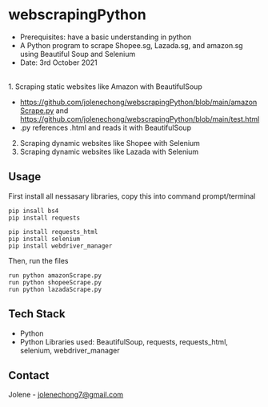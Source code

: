 # webscrapingPython
- Prerequisites: have a basic understanding in python
- A Python program to scrape Shopee.sg, Lazada.sg, and amazon.sg using Beautiful Soup and Selenium
- Date: 3rd October 2021

<br>
1. Scraping static websites like Amazon with BeautifulSoup

- https://github.com/jolenechong/webscrapingPython/blob/main/amazonScrape.py and https://github.com/jolenechong/webscrapingPython/blob/main/test.html
- .py references .html and reads it with BeautifulSoup


2. Scraping dynamic websites like Shopee with Selenium
3. Scraping dynamic websites like Lazada with Selenium


## Usage
First install all nessasary libraries, copy this into command prompt/terminal
```
pip insall bs4
pip install requests

pip install requests_html
pip install selenium
pip install webdriver_manager
```
Then, run the files
```
run python amazonScrape.py
run python shopeeScrape.py
run python lazadaScrape.py
```

## Tech Stack
- Python
- Python Libraries used: BeautifulSoup, requests, requests_html, selenium, webdriver_manager

## Contact
Jolene - [jolenechong7@gmail.com](mailto:jolenechong7@gmail.com)
